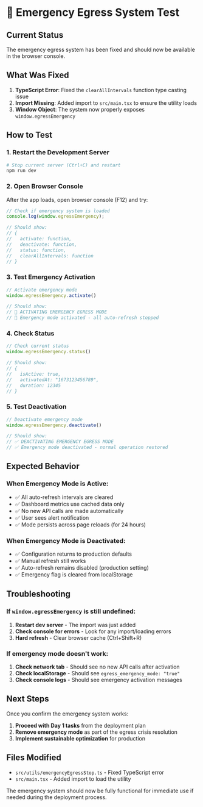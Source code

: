 # 🚨 Emergency Egress System Test

## Current Status
The emergency egress system has been fixed and should now be available in the browser console.

## What Was Fixed
1. **TypeScript Error**: Fixed the `clearAllIntervals` function type casting issue
2. **Import Missing**: Added import to `src/main.tsx` to ensure the utility loads
3. **Window Object**: The system now properly exposes `window.egressEmergency`

## How to Test

### 1. Restart the Development Server
```bash
# Stop current server (Ctrl+C) and restart
npm run dev
```

### 2. Open Browser Console
After the app loads, open browser console (F12) and try:

```javascript
// Check if emergency system is loaded
console.log(window.egressEmergency);

// Should show:
// {
//   activate: function,
//   deactivate: function, 
//   status: function,
//   clearAllIntervals: function
// }
```

### 3. Test Emergency Activation
```javascript
// Activate emergency mode
window.egressEmergency.activate()

// Should show:
// 🚨 ACTIVATING EMERGENCY EGRESS MODE
// 🛑 Emergency mode activated - all auto-refresh stopped
```

### 4. Check Status
```javascript
// Check current status
window.egressEmergency.status()

// Should show:
// {
//   isActive: true,
//   activatedAt: "1673123456789",
//   duration: 12345
// }
```

### 5. Test Deactivation
```javascript
// Deactivate emergency mode
window.egressEmergency.deactivate()

// Should show:
// ✅ DEACTIVATING EMERGENCY EGRESS MODE
// ✅ Emergency mode deactivated - normal operation restored
```

## Expected Behavior

### When Emergency Mode is Active:
- ✅ All auto-refresh intervals are cleared
- ✅ Dashboard metrics use cached data only
- ✅ No new API calls are made automatically
- ✅ User sees alert notification
- ✅ Mode persists across page reloads (for 24 hours)

### When Emergency Mode is Deactivated:
- ✅ Configuration returns to production defaults
- ✅ Manual refresh still works
- ✅ Auto-refresh remains disabled (production setting)
- ✅ Emergency flag is cleared from localStorage

## Troubleshooting

### If `window.egressEmergency` is still undefined:
1. **Restart dev server** - The import was just added
2. **Check console for errors** - Look for any import/loading errors
3. **Hard refresh** - Clear browser cache (Ctrl+Shift+R)

### If emergency mode doesn't work:
1. **Check network tab** - Should see no new API calls after activation
2. **Check localStorage** - Should see `egress_emergency_mode: "true"`
3. **Check console logs** - Should see emergency activation messages

## Next Steps

Once you confirm the emergency system works:

1. **Proceed with Day 1 tasks** from the deployment plan
2. **Remove emergency mode** as part of the egress crisis resolution
3. **Implement sustainable optimization** for production

## Files Modified
- `src/utils/emergencyEgressStop.ts` - Fixed TypeScript error
- `src/main.tsx` - Added import to load the utility

The emergency system should now be fully functional for immediate use if needed during the deployment process.